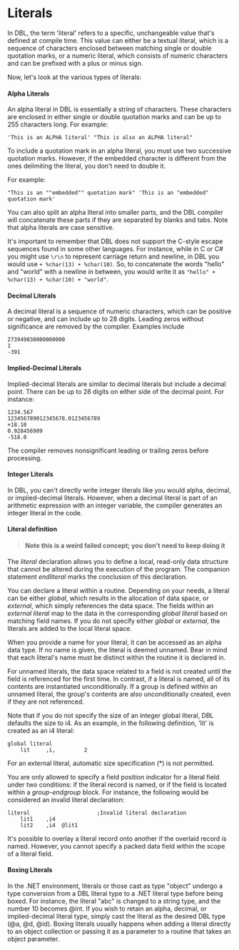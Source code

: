 # Literals
In DBL, the term 'literal' refers to a specific, unchangeable value that's defined at compile time. This value can either be a textual literal, which is a sequence of characters enclosed between matching single or double quotation marks, or a numeric literal, which consists of numeric characters and can be prefixed with a plus or minus sign.

Now, let's look at the various types of literals:

#### Alpha Literals

An alpha literal in DBL is essentially a string of characters. These characters are enclosed in either single or double quotation marks and can be up to 255 characters long. For example:

`'This is an ALPHA literal'
"This is also an ALPHA literal"`

To include a quotation mark in an alpha literal, you must use two successive quotation marks. However, if the embedded character is different from the ones delimiting the literal, you don't need to double it.

For example:

`"This is an ""embedded"" quotation mark"
'This is an "embedded" quotation mark'`

You can also split an alpha literal into smaller parts, and the DBL compiler will concatenate these parts if they are separated by blanks and tabs. Note that alpha literals are case sensitive.

It's important to remember that DBL does not support the C-style escape sequences found in some other languages. For instance, while in C or C# you might use `\r\n` to represent carriage return and newline, in DBL you would use `+ %char(13) + %char(10)`. So, to concatenate the words "hello" and "world" with a newline in between, you would write it as `"hello" + %char(13) + %char(10) + "world"`.

#### Decimal Literals

A decimal literal is a sequence of numeric characters, which can be positive or negative, and can include up to 28 digits. Leading zeros without significance are removed by the compiler. Examples include
```
273949830000000000
1
-391
```
#### Implied-Decimal Literals

Implied-decimal literals are similar to decimal literals but include a decimal point. There can be up to 28 digits on either side of the decimal point. For instance:

```
1234.567
123456789012345678.0123456789
+18.10
0.928456989
-518.0
```

The compiler removes nonsignificant leading or trailing zeros before processing.

#### Integer Literals

In DBL, you can't directly write integer literals like you would alpha, decimal, or implied-decimal literals. However, when a decimal literal is part of an arithmetic expression with an integer variable, the compiler generates an integer literal in the code.

#### Literal definition

> #### Note this is a weird failed concept; you don't need to keep doing it 
<!--Is this comment really supposed to be here?-->

The *literal* declaration allows you to define a local, read-only data structure that cannot be altered during the execution of the program. The companion statement *endliteral* marks the conclusion of this declaration.

You can declare a literal within a routine. Depending on your needs, a literal can be either *global*, which results in the allocation of data space, or *external*, which simply references the data space. The fields within an *external literal* map to the data in the corresponding *global literal* based on matching field names. If you do not specify either *global* or *external*, the literals are added to the local literal space.

When you provide a name for your literal, it can be accessed as an alpha data type. If no name is given, the literal is deemed unnamed. Bear in mind that each literal's name must be distinct within the routine it is declared in.

For unnamed literals, the data space related to a field is not created until the field is referenced for the first time. In contrast, if a literal is named, all of its contents are instantiated unconditionally. If a group is defined within an unnamed literal, the group's contents are also unconditionally created, even if they are not referenced.

Note that if you do not specify the size of an integer global literal, DBL defaults the size to i4. As an example, in the following definition, 'lit' is created as an i4 literal:

```dbl,ignore,does_not_compile
global literal
    lit     ,i,         2
```

For an external literal, automatic size specification (*) is not permitted.

You are only allowed to specify a field position indicator for a literal field under two conditions: if the literal record is named, or if the field is located within a *group-endgroup* block. For instance, the following would be considered an invalid literal declaration:

```dbl,ignore,does_not_compile
literal                     ;Invalid literal declaration
    lit1    ,i4
    lit2    ,i4  @lit1
```

It's possible to overlay a literal record onto another if the overlaid record is named. However, you cannot specify a packed data field within the scope of a literal field.

#### Boxing Literals
In the .NET environment, literals or those cast as type "object" undergo a type conversion from a DBL literal type to a .NET literal type before being boxed. For instance, the literal "abc" is changed to a string type, and the number 10 becomes @int. If you wish to retain an alpha, decimal, or implied-decimal literal type, simply cast the literal as the desired DBL type (@a, @d, @id). Boxing literals usually happens when adding a literal directly to an object collection or passing it as a parameter to a routine that takes an object parameter.